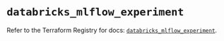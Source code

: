 # `databricks_mlflow_experiment`

Refer to the Terraform Registry for docs: [`databricks_mlflow_experiment`](https://registry.terraform.io/providers/databricks/databricks/1.70.0/docs/resources/mlflow_experiment).
